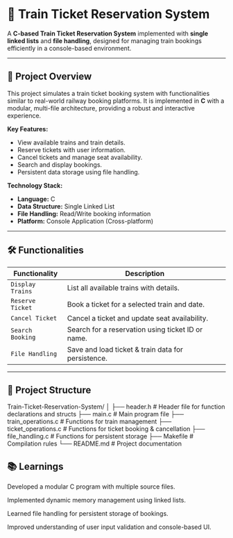 # 🚆 Train Ticket Reservation System

A **C-based Train Ticket Reservation System** implemented with **single linked lists** and **file handling**, designed for managing train bookings efficiently in a console-based environment.

---

## 📌 Project Overview

This project simulates a train ticket booking system with functionalities similar to real-world railway booking platforms. It is implemented in **C** with a modular, multi-file architecture, providing a robust and interactive experience.

**Key Features:**
- View available trains and train details.
- Reserve tickets with user information.
- Cancel tickets and manage seat availability.
- Search and display bookings.
- Persistent data storage using file handling.

**Technology Stack:**
- **Language:** C
- **Data Structure:** Single Linked List
- **File Handling:** Read/Write booking information
- **Platform:** Console Application (Cross-platform)

---

## 🛠️ Functionalities

| Functionality | Description |
|---------------|-------------|
| `Display Trains` | List all available trains with details. |
| `Reserve Ticket` | Book a ticket for a selected train and date. |
| `Cancel Ticket` | Cancel a ticket and update seat availability. |
| `Search Booking` | Search for a reservation using ticket ID or name. |
| `File Handling` | Save and load ticket & train data for persistence. |

---

## 📂 Project Structure
Train-Ticket-Reservation-System/
│
├── header.h # Header file for function declarations and structs
├── main.c # Main program file
├── train_operations.c # Functions for train management
├── ticket_operations.c # Functions for ticket booking & cancellation
├── file_handling.c # Functions for persistent storage
├── Makefile # Compilation rules
└── README.md # Project documentation

## 📚 Learnings

Developed a modular C program with multiple source files.

Implemented dynamic memory management using linked lists.

Learned file handling for persistent storage of bookings.

Improved understanding of user input validation and console-based UI.
